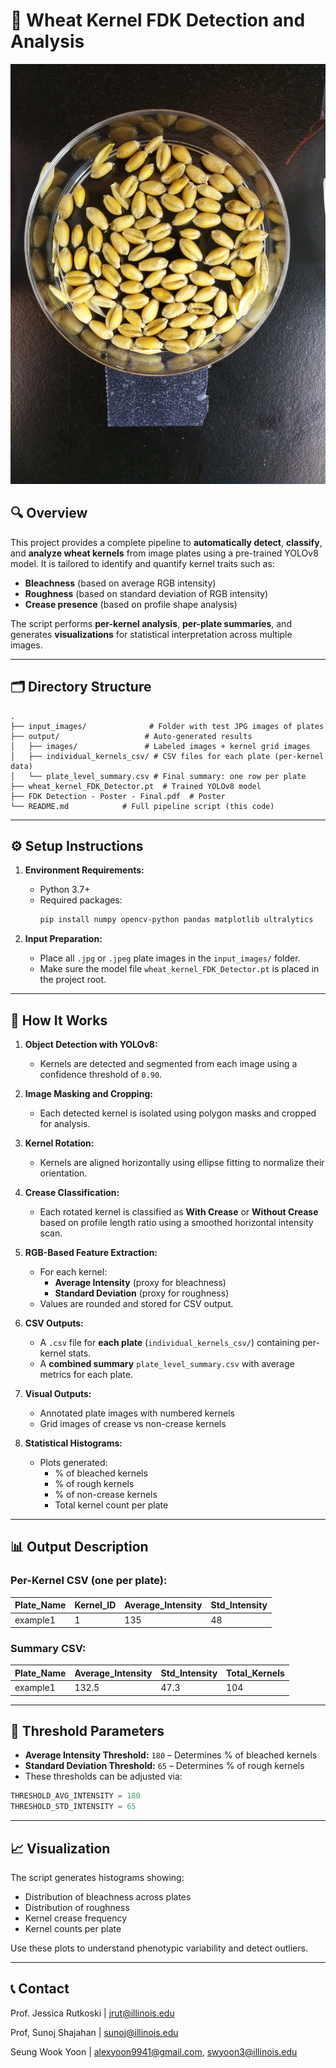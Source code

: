 
# 📘 Wheat Kernel FDK Detection and Analysis

![Poster](input_images/example1.jpg)

## 🔍 Overview

This project provides a complete pipeline to **automatically detect**, **classify**, and **analyze wheat kernels** from image plates using a pre-trained YOLOv8 model. It is tailored to identify and quantify kernel traits such as:
- **Bleachness** (based on average RGB intensity)
- **Roughness** (based on standard deviation of RGB intensity)
- **Crease presence** (based on profile shape analysis)

The script performs **per-kernel analysis**, **per-plate summaries**, and generates **visualizations** for statistical interpretation across multiple images.

---

## 🗂️ Directory Structure

```
.
├── input_images/              # Folder with test JPG images of plates
├── output/                   # Auto-generated results
│   ├── images/               # Labeled images + kernel grid images
│   ├── individual_kernels_csv/ # CSV files for each plate (per-kernel data)
│   └── plate_level_summary.csv # Final summary: one row per plate
├── wheat_kernel_FDK_Detector.pt  # Trained YOLOv8 model
├── FDK Detection - Poster - Final.pdf  # Poster
└── README.md            # Full pipeline script (this code)
```

---

## ⚙️ Setup Instructions

1. **Environment Requirements:**
   - Python 3.7+
   - Required packages:
     ```bash
     pip install numpy opencv-python pandas matplotlib ultralytics
     ```

2. **Input Preparation:**
   - Place all `.jpg` or `.jpeg` plate images in the `input_images/` folder.
   - Make sure the model file `wheat_kernel_FDK_Detector.pt` is placed in the project root.

---

## 🚀 How It Works

1. **Object Detection with YOLOv8:**
   - Kernels are detected and segmented from each image using a confidence threshold of `0.90`.

2. **Image Masking and Cropping:**
   - Each detected kernel is isolated using polygon masks and cropped for analysis.

3. **Kernel Rotation:**
   - Kernels are aligned horizontally using ellipse fitting to normalize their orientation.

4. **Crease Classification:**
   - Each rotated kernel is classified as **With Crease** or **Without Crease** based on profile length ratio using a smoothed horizontal intensity scan.

5. **RGB-Based Feature Extraction:**
   - For each kernel:
     - **Average Intensity** (proxy for bleachness)
     - **Standard Deviation** (proxy for roughness)
   - Values are rounded and stored for CSV output.

6. **CSV Outputs:**
   - A `.csv` file for **each plate** (`individual_kernels_csv/`) containing per-kernel stats.
   - A **combined summary** `plate_level_summary.csv` with average metrics for each plate.

7. **Visual Outputs:**
   - Annotated plate images with numbered kernels
   - Grid images of crease vs non-crease kernels

8. **Statistical Histograms:**
   - Plots generated:
     - % of bleached kernels
     - % of rough kernels
     - % of non-crease kernels
     - Total kernel count per plate

---

## 📊 Output Description

### Per-Kernel CSV (one per plate):
| Plate_Name | Kernel_ID | Average_Intensity | Std_Intensity |
|------------|-----------|-------------------|----------------|
| example1   | 1         | 135               | 48             |

### Summary CSV:
| Plate_Name | Average_Intensity | Std_Intensity | Total_Kernels |
|------------|-------------------|----------------|----------------|
| example1   | 132.5             | 47.3           | 104            |

---

## 🧪 Threshold Parameters

- **Average Intensity Threshold:** `180` – Determines % of bleached kernels
- **Standard Deviation Threshold:** `65` – Determines % of rough kernels
- These thresholds can be adjusted via:
```python
THRESHOLD_AVG_INTENSITY = 180
THRESHOLD_STD_INTENSITY = 65
```

---

## 📈 Visualization

The script generates histograms showing:
- Distribution of bleachness across plates
- Distribution of roughness
- Kernel crease frequency
- Kernel counts per plate

Use these plots to understand phenotypic variability and detect outliers.

---

## 📞 Contact

Prof. Jessica Rutkoski | jrut@illinois.edu

Prof, Sunoj Shajahan | sunoj@illinois.edu

Seung Wook Yoon | alexyoon9941@gmail.com, swyoon3@illinois.edu
